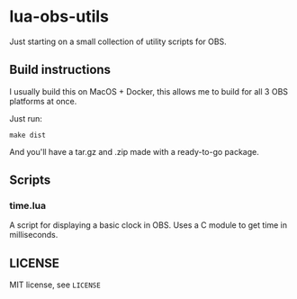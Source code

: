 # lua-obs-utils

Just starting on a small collection of utility scripts for OBS.

## Build instructions

I usually build this on MacOS + Docker, this allows me to build
for all 3 OBS platforms at once.

Just run:

```
make dist
```

And you'll have a tar.gz and .zip made with a ready-to-go package.

## Scripts

### time.lua

A script for displaying a basic clock in OBS. Uses a C module
to get time in milliseconds.

## LICENSE

MIT license, see `LICENSE`
